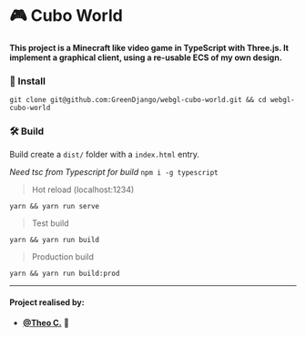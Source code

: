 # 🎮 Cubo World

#### This project is a Minecraft like video game in TypeScript with Three.js. It implement a graphical client, using a re-usable ECS of my own design.

### 💾 Install

`git clone git@github.com:GreenDjango/webgl-cubo-world.git && cd webgl-cubo-world`

### 🛠 Build

Build create a `dist/` folder with a `index.html` entry.

*Need tsc from Typescript for build*
`npm i -g typescript`

> Hot reload (localhost:1234)

`yarn && yarn run serve`

> Test build

`yarn && yarn run build`

> Production build

`yarn && yarn run build:prod`

---

#### Project realised by:
- **[@Theo C.](https://github.com/GreenDjango)** 🦎
